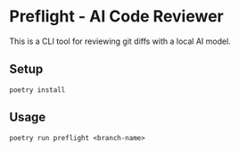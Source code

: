 # Preflight - AI Code Reviewer

This is a CLI tool for reviewing git diffs with a local AI model.

## Setup

`poetry install`

## Usage

`poetry run preflight <branch-name>`
